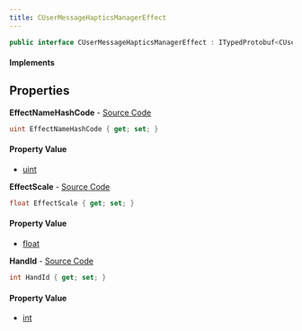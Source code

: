 ```yaml
---
title: CUserMessageHapticsManagerEffect
---
```


```csharp
public interface CUserMessageHapticsManagerEffect : ITypedProtobuf<CUserMessageHapticsManagerEffect>, INativeHandle, INetMessage<CUserMessageHapticsManagerEffect>, IDisposable
```

#### Implements

## Properties

**EffectNameHashCode** - [Source Code](https://github.com/swiftly-solution/swiftlys2/blob/main/managed/src/SwiftlyS2.Generated/Protobufs/Interfaces/CUserMessageHapticsManagerEffect.cs#L21)

```csharp
uint EffectNameHashCode { get; set; }
```

#### Property Value

- [uint](https://learn.microsoft.com/dotnet/api/system.uint32)

**EffectScale** - [Source Code](https://github.com/swiftly-solution/swiftlys2/blob/main/managed/src/SwiftlyS2.Generated/Protobufs/Interfaces/CUserMessageHapticsManagerEffect.cs#L24)

```csharp
float EffectScale { get; set; }
```

#### Property Value

- [float](https://learn.microsoft.com/dotnet/api/system.single)

**HandId** - [Source Code](https://github.com/swiftly-solution/swiftlys2/blob/main/managed/src/SwiftlyS2.Generated/Protobufs/Interfaces/CUserMessageHapticsManagerEffect.cs#L18)

```csharp
int HandId { get; set; }
```

#### Property Value

- [int](https://learn.microsoft.com/dotnet/api/system.int32)

